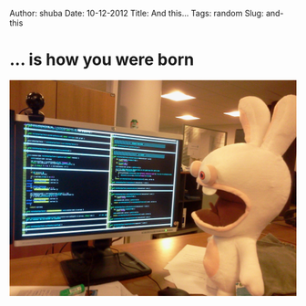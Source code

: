 Author: shuba
Date: 10-12-2012
Title: And this...
Tags: random
Slug: and-this

# ... is how you were born

<img src="images/rabbid_birth.jpg" width=700> 
